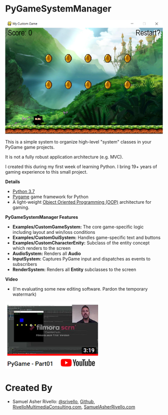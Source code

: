 PyGameSystemManager
=============

![Screenshot](https://raw.githubusercontent.com/RivelloMultimediaConsulting/PyGameSystemManager/master/Documentation/PyGameSystemManager_Screenshot.png)

This is a simple system to organize high-level "system" classes in your PyGame game projects.

It is not a fully robust application architecture (e.g. MVC).

I created this during my first week of learning Python. I bring 19+ years of gaming experience to this small project.

**Details**

* [Python 3.7](https://www.python.org/) 
* [Pygame](https://www.pygame.org/) game framework for Python
* A light-weight [Object Oriented Programming (OOP)](https://en.wikipedia.org/wiki/Object-oriented_programming) architecture for gaming.

**PyGameSystemManager Features**

* **Examples/CustomGameSystem:** The core game-specific logic including layout and win/loss conditions
* **Examples/CustomGuiSystem:** Handles game-specific text and buttons
* **Examples/CustomCharacterEnity:** Subclass of the entity concept which renders to the screen
* **AudioSystem:** Renders all **Audio**
* **InputSystem:** Captures PyGame input and dispatches as events to subscribers
* **RenderSystem:** Renders all **Entity** subclasses to the screen

**Video**
* (I'm evaluating some new editing software. Pardon the temporary watermark)

<a href="https://youtu.be/DEeFTcsFk2I">
  <img src="https://raw.githubusercontent.com/RivelloMultimediaConsulting/PyGameSystemManager/master/Documentation/PyGame_Part01_Thumbnail.png" width="300" />
  
</a>
    
Created By
=============

- Samuel Asher Rivello: <a href="https://twitter.com/srivello/">@srivello</a>, <a href="http://www.github.com/RivelloMultimediaConsulting/">Github</a>, <a href="http://RivelloMultimediaConsulting.com/unity/">RivelloMultimediaConsulting.com</a>, <a href="http://www.SamuelAsherRivello.com">SamuelAsherRivello.com</a>

